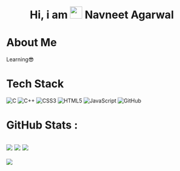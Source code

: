 <div align="center"><h1> Hi, i am <img src="https://raw.githubusercontent.com/TheDudeThatCode/TheDudeThatCode/master/Assets/Hi.gif" width="32px"/> Navneet Agarwal </h1> </div>

# About Me
Learning😎


# Tech Stack
![C](https://img.shields.io/badge/c-%2300599C.svg?style=for-the-badge&logo=c&logoColor=white)
![C++](https://img.shields.io/badge/c++-%2300599C.svg?style=for-the-badge&logo=c%2B%2B&logoColor=white)
![CSS3](https://img.shields.io/badge/css3-%231572B6.svg?style=for-the-badge&logo=css3&logoColor=white)
![HTML5](https://img.shields.io/badge/html5-%23E34F26.svg?style=for-the-badge&logo=html5&logoColor=white)
![JavaScript](https://img.shields.io/badge/javascript-%23323330.svg?style=for-the-badge&logo=javascript&logoColor=%23F7DF1E)
![GitHub](https://img.shields.io/badge/github-%23121011.svg?style=for-the-badge&logo=github&logoColor=white)

# GitHub Stats :
![](https://github-readme-stats.vercel.app/api?username=navneet1251&hide_border=false&include_all_commits=false&count_private=false)
![](https://github-readme-streak-stats.herokuapp.com/?user=navneet1251&hide_border=false)
![](https://github-readme-stats.vercel.app/api/top-langs/?username=navneet1251&hide_border=false&include_all_commits=false&count_private=false&layout=compact)
---
[![](https://visitcount.itsvg.in/api?id=navneet1251&icon=0&color=0)](https://visitcount.itsvg.in)
<!-- made using https://prm.pushkaryadav.in -->
